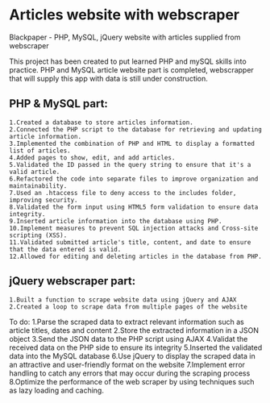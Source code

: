 # Articles website with webscraper
Blackpaper - PHP, MySQL, jQuery website with articles supplied from webscraper

This project has been created to put learned PHP and mySQL skills into practice.
PHP and MySQL article website part is completed, webscrapper that will supply this app with data is still under construction.

## PHP & MySQL part:
    1.Created a database to store articles information.
    2.Connected the PHP script to the database for retrieving and updating article information.
    3.Implemented the combination of PHP and HTML to display a formatted list of articles.
    4.Added pages to show, edit, and add articles.
    5.Validated the ID passed in the query string to ensure that it's a valid article.
    6.Refactored the code into separate files to improve organization and maintainability.
    7.Used an .htaccess file to deny access to the includes folder, improving security.
    8.Validated the form input using HTML5 form validation to ensure data integrity.
    9.Inserted article information into the database using PHP.
    10.Implement measures to prevent SQL injection attacks and Cross-site scripting (XSS).
    11.Validated submitted article's title, content, and date to ensure that the data entered is valid.
    12.Allowed for editing and deleting articles in the database from PHP.

## jQuery webscraper part:
    1.Built a function to scrape website data using jQuery and AJAX
    2.Created a loop to scrape data from multiple pages of the website
  To do:
    1.Parse the scraped data to extract relevant information such as article titles, dates and content
    2.Store the extracted information in a JSON object
    3.Send the JSON data to the PHP script using AJAX
    4.Validat the received data on the PHP side to ensure its integrity
    5.Inserted the validated data into the MySQL database
    6.Use jQuery to display the scraped data in an attractive and user-friendly format on the website
    7.Implement error handling to catch any errors that may occur during the scraping process
    8.Optimize the performance of the web scraper by using techniques such as lazy loading and caching.
